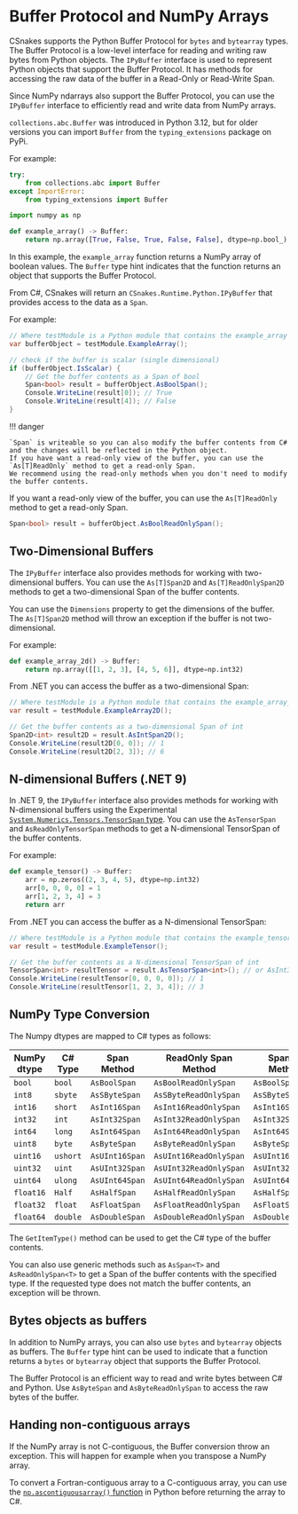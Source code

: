 # Buffer Protocol and NumPy Arrays

CSnakes supports the Python Buffer Protocol for `bytes` and `bytearray` types. The Buffer Protocol is a low-level interface for reading and writing raw bytes from Python objects.
The `IPyBuffer` interface is used to represent Python objects that support the Buffer Protocol. It has methods for accessing the raw data of the buffer in a Read-Only or Read-Write Span.

Since NumPy ndarrays also support the Buffer Protocol, you can use the `IPyBuffer` interface to efficiently read and write data from NumPy arrays.

`collections.abc.Buffer` was introduced in Python 3.12, but for older versions you can import `Buffer` from the `typing_extensions` package on PyPi.

For example:

```python
try:
    from collections.abc import Buffer
except ImportError:
    from typing_extensions import Buffer

import numpy as np

def example_array() -> Buffer:
    return np.array([True, False, True, False, False], dtype=np.bool_)
```

In this example, the `example_array` function returns a NumPy array of boolean values. The `Buffer` type hint indicates that the function returns an object that supports the Buffer Protocol.

From C#, CSnakes will return an `CSnakes.Runtime.Python.IPyBuffer` that provides access to the data as a `Span`.

For example:

```csharp
// Where testModule is a Python module that contains the example_array function
var bufferObject = testModule.ExampleArray();

// check if the buffer is scalar (single dimensional)
if (bufferObject.IsScalar) {
    // Get the buffer contents as a Span of bool
	Span<bool> result = bufferObject.AsBoolSpan();
	Console.WriteLine(result[0]); // True
	Console.WriteLine(result[4]); // False
}
```

!!! danger

	`Span` is writeable so you can also modify the buffer contents from C# and the changes will be reflected in the Python object.
	If you have want a read-only view of the buffer, you can use the `As[T]ReadOnly` method to get a read-only Span.
	We recommend using the read-only methods when you don't need to modify the buffer contents.


If you want a read-only view of the buffer, you can use the `As[T]ReadOnly` method to get a read-only Span.

```csharp
Span<bool> result = bufferObject.AsBoolReadOnlySpan();
```

## Two-Dimensional Buffers

The `IPyBuffer` interface also provides methods for working with two-dimensional buffers. You can use the `As[T]Span2D` and `As[T]ReadOnlySpan2D` methods to get a two-dimensional Span of the buffer contents.

You can use the `Dimensions` property to get the dimensions of the buffer. The `As[T]Span2D` method will throw an exception if the buffer is not two-dimensional.

For example:

```python
def example_array_2d() -> Buffer:
	return np.array([[1, 2, 3], [4, 5, 6]], dtype=np.int32)
```

From .NET you can access the buffer as a two-dimensional Span:

```csharp
// Where testModule is a Python module that contains the example_array_2d function
var result = testModule.ExampleArray2D();

// Get the buffer contents as a two-dimensional Span of int
Span2D<int> result2D = result.AsIntSpan2D();
Console.WriteLine(result2D[0, 0]); // 1
Console.WriteLine(result2D[2, 3]); // 6

```

## N-dimensional Buffers (.NET 9)

In .NET 9, the `IPyBuffer` interface also provides methods for working with N-dimensional buffers using the Experimental [`System.Numerics.Tensors.TensorSpan` type](https://learn.microsoft.com/en-us/dotnet/api/system.numerics.tensors.tensorspan-1?view=net-8.0). You can use the `AsTensorSpan` and `AsReadOnlyTensorSpan` methods to get a N-dimensional TensorSpan of the buffer contents.

For example:

```python
def example_tensor() -> Buffer:
    arr = np.zeros((2, 3, 4, 5), dtype=np.int32)
    arr[0, 0, 0, 0] = 1
    arr[1, 2, 3, 4] = 3
    return arr
```

From .NET you can access the buffer as a N-dimensional TensorSpan:

```csharp
// Where testModule is a Python module that contains the example_tensor function
var result = testModule.ExampleTensor();

// Get the buffer contents as a N-dimensional TensorSpan of int
TensorSpan<int> resultTensor = result.AsTensorSpan<int>(); // or AsInt32ReadOnlyTensorSpan
Console.WriteLine(resultTensor[0, 0, 0, 0]); // 1
Console.WriteLine(resultTensor[1, 2, 3, 4]); // 3
```

## NumPy Type Conversion

The Numpy dtypes are mapped to C# types as follows:

| NumPy dtype | C# Type  | Span Method    | ReadOnly Span Method   | Span2D Method    | ReadOnly Span2D Method   | TensorSpan Method    | ReadOnly TensorSpan Method   |
|-------------|----------|----------------|------------------------|------------------|--------------------------|----------------------|------------------------------|
| `bool`      | `bool`   | `AsBoolSpan`   | `AsBoolReadOnlySpan`   | `AsBoolSpan2D`   | `AsBoolReadOnlySpan2D`   | `AsBoolTensorSpan`   | `AsBoolReadOnlyTensorSpan`   |
| `int8`      | `sbyte`  | `AsSByteSpan`  | `AsSByteReadOnlySpan`  | `AsSByteSpan2D`  | `AsSByteReadOnlySpan2D`  | `AsSByteTensorSpan`  | `AsSByteReadOnlyTensorSpan`  |
| `int16`     | `short`  | `AsInt16Span`  | `AsInt16ReadOnlySpan`  | `AsInt16Span2D`  | `AsInt16ReadOnlySpan2D`  | `AsInt16TensorSpan`  | `AsInt16ReadOnlyTensorSpan`  |
| `int32`     | `int`    | `AsInt32Span`  | `AsInt32ReadOnlySpan`  | `AsInt32Span2D`  | `AsInt32ReadOnlySpan2D`  | `AsInt32TensorSpan`  | `AsInt32ReadOnlyTensorSpan`  |
| `int64`     | `long`   | `AsInt64Span`  | `AsInt64ReadOnlySpan`  | `AsInt64Span2D`  | `AsInt64ReadOnlySpan2D`  | `AsInt64TensorSpan`  | `AsInt64ReadOnlyTensorSpan`  |
| `uint8`     | `byte`   | `AsByteSpan`   | `AsByteReadOnlySpan`   | `AsByteSpan2D`   | `AsByteReadOnlySpan2D`   | `AsByteTensorSpan`   | `AsByteReadOnlyTensorSpan`   |
| `uint16`    | `ushort` | `AsUInt16Span` | `AsUInt16ReadOnlySpan` | `AsUInt16Span2D` | `AsUInt16ReadOnlySpan2D` | `AsUInt16TensorSpan` | `AsUInt16ReadOnlyTensorSpan` |
| `uint32`    | `uint`   | `AsUInt32Span` | `AsUInt32ReadOnlySpan` | `AsUInt32Span2D` | `AsUInt32ReadOnlySpan2D` | `AsUInt32TensorSpan` | `AsUInt32ReadOnlyTensorSpan` |
| `uint64`    | `ulong`  | `AsUInt64Span` | `AsUInt64ReadOnlySpan` | `AsUInt64Span2D` | `AsUInt64ReadOnlySpan2D` | `AsUInt64TensorSpan` | `AsUInt64ReadOnlyTensorSpan` |
| `float16`   | `Half`   | `AsHalfSpan`   | `AsHalfReadOnlySpan`   | `AsHalfSpan2D`   | `AsHalfReadOnlySpan2D`   | `AsHalfTensorSpan`   | `AsHalfReadOnlyTensorSpan`   |
| `float32`   | `float`  | `AsFloatSpan`  | `AsFloatReadOnlySpan`  | `AsFloatSpan2D`  | `AsFloatReadOnlySpan2D`  | `AsFloatTensorSpan`  | `AsFloatReadOnlyTensorSpan`  |
| `float64`   | `double` | `AsDoubleSpan` | `AsDoubleReadOnlySpan` | `AsDoubleSpan2D` | `AsDoubleReadOnlySpan2D` | `AsDoubleTensorSpan` | `AsDoubleReadOnlyTensorSpan` |

The `GetItemType()` method can be used to get the C# type of the buffer contents. 

You can also use generic methods such as `AsSpan<T>` and `AsReadOnlySpan<T>` to get a Span of the buffer contents with the specified type. If the requested type does not match the buffer contents, an exception will be thrown.

## Bytes objects as buffers

In addition to NumPy arrays, you can also use `bytes` and `bytearray` objects as buffers. The `Buffer` type hint can be used to indicate that a function returns a `bytes` or `bytearray` object that supports the Buffer Protocol.

The Buffer Protocol is an efficient way to read and write bytes between C# and Python. Use `AsByteSpan` and `AsByteReadOnlySpan` to access the raw bytes of the buffer.

## Handing non-contiguous arrays

If the NumPy array is not C-contiguous, the Buffer conversion throw an exception. This will happen for example when you transpose a NumPy array.

To convert a Fortran-contiguous array to a C-contiguous array, you can use the [`np.ascontiguousarray()` function](https://numpy.org/doc/stable/reference/generated/numpy.ascontiguousarray.html) in Python before returning the array to C#.

